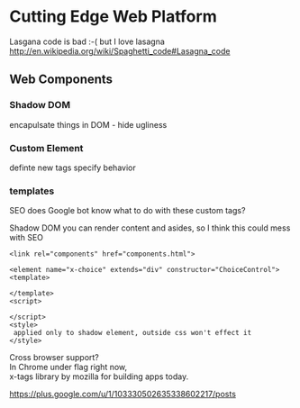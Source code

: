 # Cutting Edge Web Platform

Lasgana code is bad :-( but I love lasagna  
http://en.wikipedia.org/wiki/Spaghetti_code#Lasagna_code

## Web Components ##

### Shadow DOM
encapulsate things in DOM - hide ugliness

### Custom Element  
definte new tags specify behavior

### templates


SEO does Google bot know what to do with these custom tags?

Shadow DOM you can render content and asides, so I think this could mess with SEO

```
<link rel="components" href="components.html">
```
```
<element name="x-choice" extends="div" constructor="ChoiceControl">
<template>

</template>
<script>

</script>
<style>
 applied only to shadow element, outside css won't effect it
</style>
```

Cross browser support?  
In Chrome under flag right now,  
x-tags library by mozilla for building apps today.

https://plus.google.com/u/1/103330502635338602217/posts
